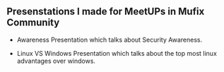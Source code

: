 ## Presenstations I made for MeetUPs in Mufix Community


*  Awareness Presentation which talks about Security Awareness.

*  Linux VS Windows Presentation which talks about the top most linux advantages over windows.
